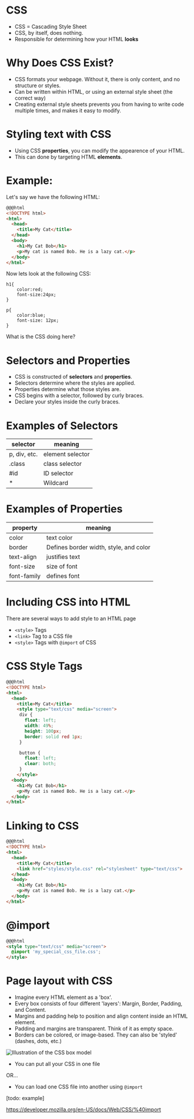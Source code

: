 # CSS

* CSS = Cascading Style Sheet
* CSS, by itself, does nothing.
* Responsible for determining how your HTML **looks**

# Why Does CSS Exist?

* CSS formats your webpage. Without it, there is only content, and no structure or styles.
* Can be written within HTML, or using an external style sheet (the correct way)
* Creating external style sheets prevents you from having to write code multiple times, and makes it easy to modify.

# Styling text with CSS

* Using CSS **properties**, you can modify the appearence of your HTML.
* This can done by targeting HTML **elements**.

# Example:

Let's say we have the following HTML:

```html
@@@html
<!DOCTYPE html>
<html>
  <head>
    <title>My Cat</title>
  </head>
  <body>
  	<h1>My Cat Bob</h1>
    <p>My cat is named Bob. He is a lazy cat.</p>
  </body>
</html>
```

Now lets look at the following CSS:

```
h1{
	color:red;
	font-size:24px;
}

p{
	color:blue;
	font-size: 12px;
}
```
What is the CSS doing here?

# Selectors and Properties

* CSS is constructed of **selectors** and **properties**.
* Selectors determine where the styles are applied.
* Properties determine what those styles are.
* CSS begins with a selector, followed by curly braces.
* Declare your styles inside the curly braces.

# Examples of Selectors

|selector|meaning|
|---|---|
|p, div, etc.|element selector|
|.class|class selector|
|#id|ID selector|
|*|Wildcard|

# Examples of Properties

|property|meaning|
|---|---|
|color|text color|
|border|Defines border width, style, and color|
|text-align|justifies text|
|font-size|size of font|
|font-family|defines font|

# Including CSS into HTML

There are several ways to add style to an HTML page

* `<style>` Tags
* `<link>` Tag to a CSS file
* `<style>` Tags with `@import` of CSS

# CSS Style Tags

```html
@@@html
<!DOCTYPE html>
<html>
  <head>
    <title>My Cat</title>
    <style type="text/css" media="screen">
     div {
       float: left;
       width: 49%;
       height: 100px;
       border: solid red 1px;
     }

     button {
       float: left;
       clear: both;
     }
    </style>
  <body>
  	<h1>My Cat Bob</h1>
    <p>My cat is named Bob. He is a lazy cat.</p>
  </body>
</html>
```

# Linking to CSS

```html
@@@html
<!DOCTYPE html>
<html>
  <head>
    <title>My Cat</title>
    <link href="styles/style.css" rel="stylesheet" type="text/css">
  </head>
  <body>
  	<h1>My Cat Bob</h1>
    <p>My cat is named Bob. He is a lazy cat.</p>
  </body>
</html>
```

# @import

```html
@@@html
<style type="text/css" media="screen">
  @import 'my_special_css_file.css';
</style>
```

# Page layout with CSS

  * Imagine every HTML element as a 'box'.
  * Every box consists of four different 'layers': Margin, Border, Padding, and Content.
  * Margins and padding help to position and align content inside an HTML element.
  * Padding and margins are transparent. Think of it as empty space.
  * Borders can be colored, or image-based. They can also be 'styled' (dashes, dots, etc.)

![Illustration of the CSS box model](https://pressupinc.com/wp-content/uploads/2014/01/box-model.png "CSS Box Model")


* You can put all your CSS in one file

OR...

* You can load one CSS file into another using `@import`

[todo: example]

https://developer.mozilla.org/en-US/docs/Web/CSS/%40import
